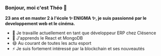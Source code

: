 ### Bonjour, moi c'est Théo 👋


**23 ans et en master 2 à l'école ✨ ENIGMA ✨, je suis passionné par le developpement web et le cinéma.**

- 🔭 Je travaille actuellement en tant que développeur ERP chez Clésence
- 🌱 J'apprends le React et MongoDB
- 😄 Au courant de toutes les actu esport
- ⚡ Je suis fortement intéressé par la blockchain et ses nouveautés

